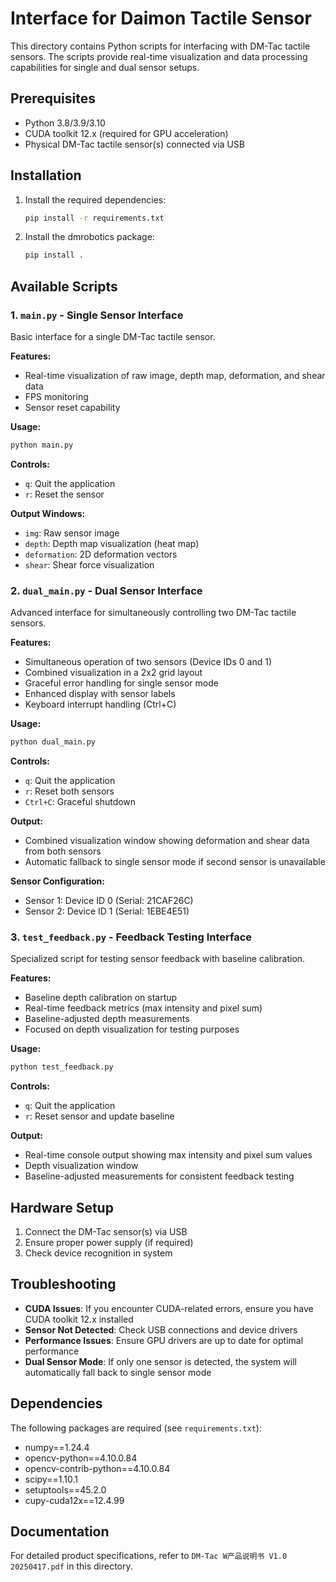 # Interface for Daimon Tactile Sensor

This directory contains Python scripts for interfacing with DM-Tac tactile sensors. The scripts provide real-time visualization and data processing capabilities for single and dual sensor setups.

## Prerequisites

- Python 3.8/3.9/3.10
- CUDA toolkit 12.x (required for GPU acceleration)
- Physical DM-Tac tactile sensor(s) connected via USB

## Installation

1. Install the required dependencies:
   ```bash
   pip install -r requirements.txt
   ```

2. Install the dmrobotics package:
   ```bash
   pip install .
   ```

## Available Scripts

### 1. `main.py` - Single Sensor Interface
Basic interface for a single DM-Tac tactile sensor.

**Features:**
- Real-time visualization of raw image, depth map, deformation, and shear data
- FPS monitoring
- Sensor reset capability

**Usage:**
```bash
python main.py
```

**Controls:**
- `q`: Quit the application
- `r`: Reset the sensor

**Output Windows:**
- `img`: Raw sensor image
- `depth`: Depth map visualization (heat map)
- `deformation`: 2D deformation vectors
- `shear`: Shear force visualization

### 2. `dual_main.py` - Dual Sensor Interface
Advanced interface for simultaneously controlling two DM-Tac tactile sensors.

**Features:**
- Simultaneous operation of two sensors (Device IDs 0 and 1)
- Combined visualization in a 2x2 grid layout
- Graceful error handling for single sensor mode
- Enhanced display with sensor labels
- Keyboard interrupt handling (Ctrl+C)

**Usage:**
```bash
python dual_main.py
```

**Controls:**
- `q`: Quit the application
- `r`: Reset both sensors
- `Ctrl+C`: Graceful shutdown

**Output:**
- Combined visualization window showing deformation and shear data from both sensors
- Automatic fallback to single sensor mode if second sensor is unavailable

**Sensor Configuration:**
- Sensor 1: Device ID 0 (Serial: 21CAF26C)
- Sensor 2: Device ID 1 (Serial: 1EBE4E51)

### 3. `test_feedback.py` - Feedback Testing Interface
Specialized script for testing sensor feedback with baseline calibration.

**Features:**
- Baseline depth calibration on startup
- Real-time feedback metrics (max intensity and pixel sum)
- Baseline-adjusted depth measurements
- Focused on depth visualization for testing purposes

**Usage:**
```bash
python test_feedback.py
```

**Controls:**
- `q`: Quit the application
- `r`: Reset sensor and update baseline

**Output:**
- Real-time console output showing max intensity and pixel sum values
- Depth visualization window
- Baseline-adjusted measurements for consistent feedback testing

## Hardware Setup

1. Connect the DM-Tac sensor(s) via USB
2. Ensure proper power supply (if required)
3. Check device recognition in system

## Troubleshooting

- **CUDA Issues**: If you encounter CUDA-related errors, ensure you have CUDA toolkit 12.x installed
- **Sensor Not Detected**: Check USB connections and device drivers
- **Performance Issues**: Ensure GPU drivers are up to date for optimal performance
- **Dual Sensor Mode**: If only one sensor is detected, the system will automatically fall back to single sensor mode

## Dependencies

The following packages are required (see `requirements.txt`):
- numpy==1.24.4
- opencv-python==4.10.0.84
- opencv-contrib-python==4.10.0.84
- scipy==1.10.1
- setuptools==45.2.0
- cupy-cuda12x==12.4.99

## Documentation

For detailed product specifications, refer to `DM-Tac W产品说明书 V1.0 20250417.pdf` in this directory.
